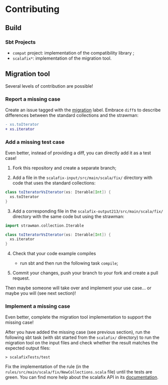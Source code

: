 # Contributing

## Build

### Sbt Projects

- `compat` project: implementation of the compatibility library ;
- `scalafix*`: implementation of the migration tool.

## Migration tool

Several levels of contribution are possible!

### Report a missing case

Create an issue tagged with the
[migration](https://github.com/scala/collection-strawman/labels/migration) label.
Embrace `diff`s to describe differences between the standard collections and
the strawman:

~~~ diff
- xs.toIterator
+ xs.iterator
~~~

### Add a missing test case

Even better, instead of providing a diff, you can directly add it as a test case!

1. Fork this repository and create a separate branch;

2. Add a file in the `scalafix-input/src/main/scala/fix/` directory with code
   that uses the standard collections:

~~~ scala
class toIteratorVsIterator(xs: Iterable[Int]) {
  xs.toIterator
}
~~~

3. Add a corresponding file in the `scalafix-output213/src/main/scala/fix/` directory
   with the same code but using the strawman:

~~~ scala
import strawman.collection.Iterable

class toIteratorVsIterator(xs: Iterable[Int]) {
  xs.iterator
}
~~~

4. Check that your code example compiles
    - run sbt
      and then run the following task `compile`;

5. Commit your changes, push your branch to your fork and create a pull request.

Then maybe someone will take over and implement your use case… or maybe you will
(see next section)!

### Implement a missing case

Even better, complete the migration tool implementation to support the missing case!

After you have added the missing case (see previous section), run the following
sbt task (with sbt started from the `scalafix/` directory) to run the
migration tool on the input files and check whether the result matches the
expected output files:

~~~
> scalafixTests/test
~~~

Fix the implementation of the rule (in the
`rules/src/main/scala/fix/NewCollections.scala` file) until the
tests are green. You can find more help about the scalafix API in its
[documentation](https://scalacenter.github.io/scalafix/docs/rule-authors/setup).
